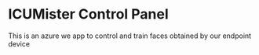# ICUMister Control Panel
This is an azure we app to control and train faces obtained by our endpoint device
